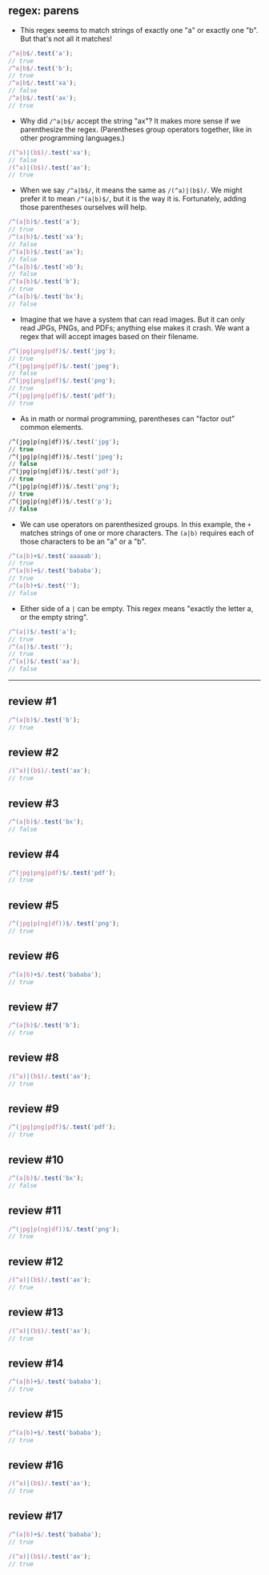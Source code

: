 ## regex: parens

- This regex seems to match strings of exactly one "a" or exactly one "b". But that's not all it matches!

```js
/^a|b$/.test('a');
// true
/^a|b$/.test('b');
// true
/^a|b$/.test('xa');
// false
/^a|b$/.test('ax');
// true
```

- Why did `/^a|b$/` accept the string "ax"? It makes more sense if we parenthesize the regex. (Parentheses group operators together, like in other programming languages.)

```js
/(^a)|(b$)/.test('xa');
// false
/(^a)|(b$)/.test('ax');
// true
```

- When we say `/^a|b$/`, it means the same as `/(^a)|(b$)/`. We might prefer it to mean `/^(a|b)$/`, but it is the way it is. Fortunately, adding those parentheses ourselves will help.

```js
/^(a|b)$/.test('a');
// true
/^(a|b)$/.test('xa');
// false
/^(a|b)$/.test('ax');
// false
/^(a|b)$/.test('xb');
// false
/^(a|b)$/.test('b');
// true
/^(a|b)$/.test('bx');
// false
```

- Imagine that we have a system that can read images. But it can only read JPGs, PNGs, and PDFs; anything else makes it crash. We want a regex that will accept images based on their filename.

```js
/^(jpg|png|pdf)$/.test('jpg');
// true
/^(jpg|png|pdf)$/.test('jpeg');
// false
/^(jpg|png|pdf)$/.test('png');
// true
/^(jpg|png|pdf)$/.test('pdf');
// true
```

- As in math or normal programming, parentheses can "factor out" common elements.

```sql
/^(jpg|p(ng|df))$/.test('jpg');
// true
/^(jpg|p(ng|df))$/.test('jpeg');
// false
/^(jpg|p(ng|df))$/.test('pdf');
// true
/^(jpg|p(ng|df))$/.test('png');
// true
/^(jpg|p(ng|df))$/.test('p');
// false
```

- We can use operators on parenthesized groups. In this example, the `+` matches strings of one or more characters. The `(a|b)` requires each of those characters to be an "a" or a "b".

```js
/^(a|b)+$/.test('aaaaab');
// true
/^(a|b)+$/.test('bababa');
// true
/^(a|b)+$/.test('');
// false
```

- Either side of a `|` can be empty. This regex means "exactly the letter a, or the empty string".

```js
/^(a|)$/.test('a');
// true
/^(a|)$/.test('');
// true
/^(a|)$/.test('aa');
// false
```

---

## review #1

```js
/^(a|b)$/.test('b');
// true
```

## review #2

```js
/(^a)|(b$)/.test('ax');
// true
```

## review #3

```js
/^(a|b)$/.test('bx');
// false
```

## review #4

```js
/^(jpg|png|pdf)$/.test('pdf');
// true
```

## review #5

```js
/^(jpg|p(ng|df))$/.test('png');
// true
```

## review #6

```js
/^(a|b)+$/.test('bababa');
// true
```

## review #7

```js
/^(a|b)$/.test('b');
// true
```

## review #8

```js
/(^a)|(b$)/.test('ax');
// true
```

## review #9

```js
/^(jpg|png|pdf)$/.test('pdf');
// true
```

## review #10

```js
/^(a|b)$/.test('bx');
// false
```

## review #11

```js
/^(jpg|p(ng|df))$/.test('png');
// true
```

## review #12

```js
/(^a)|(b$)/.test('ax');
// true
```

## review #13

```js
/(^a)|(b$)/.test('ax');
// true
```

## review #14

```js
/^(a|b)+$/.test('bababa');
// true
```

## review #15

```js
/^(a|b)+$/.test('bababa');
// true
```

## review #16

```js
/(^a)|(b$)/.test('ax');
// true
```

## review #17

```js
/^(a|b)+$/.test('bababa');
// true
```

```js
/(^a)|(b$)/.test('ax');
// true
```